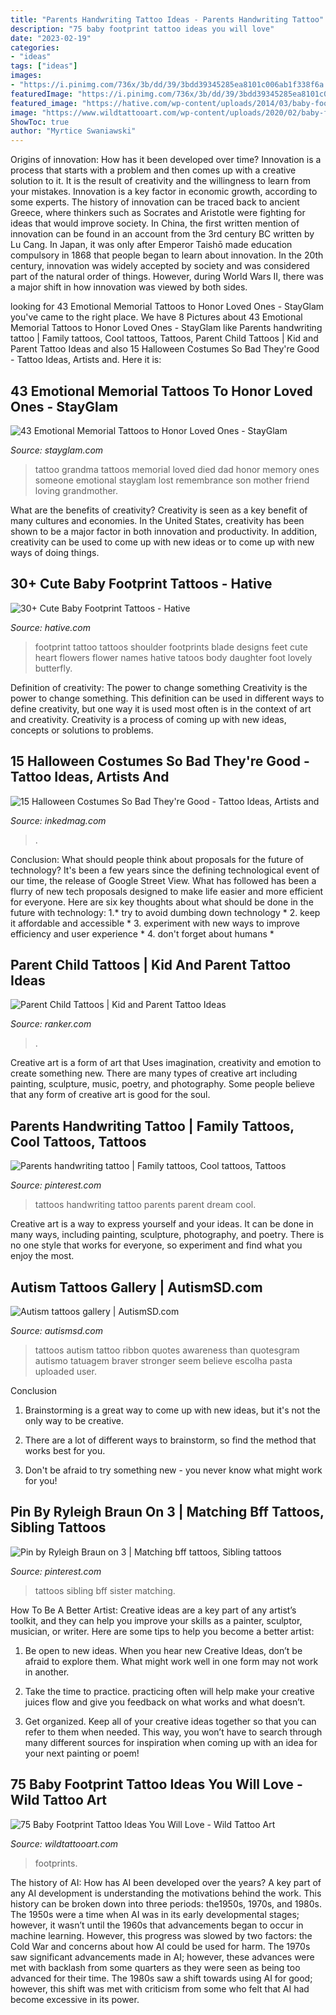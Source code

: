 ```yaml
---
title: "Parents Handwriting Tattoo Ideas - Parents Handwriting Tattoo"
description: "75 baby footprint tattoo ideas you will love"
date: "2023-02-19"
categories:
- "ideas"
tags: ["ideas"]
images:
- "https://i.pinimg.com/736x/3b/dd/39/3bdd39345285ea8101c006ab1f338f6a.jpg"
featuredImage: "https://i.pinimg.com/736x/3b/dd/39/3bdd39345285ea8101c006ab1f338f6a.jpg"
featured_image: "https://hative.com/wp-content/uploads/2014/03/baby-footprint-tattoos/9-footprints-flowers-shoulder-blade.jpg"
image: "https://www.wildtattooart.com/wp-content/uploads/2020/02/baby-footprint-tattoos-11.jpg"
ShowToc: true
author: "Myrtice Swaniawski"
---
```



Origins of innovation: How has it been developed over time?
Innovation is a process that starts with a problem and then comes up with a creative solution to it. It is the result of creativity and the willingness to learn from your mistakes. Innovation is a key factor in economic growth, according to some experts. The history of innovation can be traced back to ancient Greece, where thinkers such as Socrates and Aristotle were fighting for ideas that would improve society. In China, the first written mention of innovation can be found in an account from the 3rd century BC written by Lu Cang. In Japan, it was only after Emperor Taishō made education compulsory in 1868 that people began to learn about innovation. In the 20th century, innovation was widely accepted by society and was considered part of the natural order of things. However, during World Wars II, there was a major shift in how innovation was viewed by both sides.

	

		
looking for 43 Emotional Memorial Tattoos to Honor Loved Ones - StayGlam you've came to the right place. We have 8 Pictures about 43 Emotional Memorial Tattoos to Honor Loved Ones - StayGlam like Parents handwriting tattoo | Family tattoos, Cool tattoos, Tattoos, Parent Child Tattoos | Kid and Parent Tattoo Ideas and also 15 Halloween Costumes So Bad They&#039;re Good - Tattoo Ideas, Artists and. Here it is:
		
    
## 43 Emotional Memorial Tattoos To Honor Loved Ones - StayGlam

<img loading=lazy src="https://stayglam.com/wp-content/uploads/2017/05/Untitled-design-25.jpg" onerror="this.onerror=null;this.src='https://tse1.mm.bing.net/th?id=OIP.HWauBHyl9LtcN0S6IbAnXwHaEf&amp;pid=15.1';" alt="43 Emotional Memorial Tattoos to Honor Loved Ones - StayGlam">

_Source: stayglam.com_

>tattoo grandma tattoos memorial loved died dad honor memory ones someone emotional stayglam lost remembrance son mother friend loving grandmother. 

	

What are the benefits of creativity?
Creativity is seen as a key benefit of many cultures and economies. In the United States, creativity has been shown to be a major factor in both innovation and productivity. In addition, creativity can be used to come up with new ideas or to come up with new ways of doing things.

    
## 30+ Cute Baby Footprint Tattoos - Hative

<img loading=lazy src="https://hative.com/wp-content/uploads/2014/03/baby-footprint-tattoos/9-footprints-flowers-shoulder-blade.jpg" onerror="this.onerror=null;this.src='https://tse4.mm.bing.net/th?id=OIP.naw7JaeG1ei40Q_fzZszawHaGO&amp;pid=15.1';" alt="30+ Cute Baby Footprint Tattoos - Hative">

_Source: hative.com_

>footprint tattoo tattoos shoulder footprints blade designs feet cute heart flowers flower names hative tatoos body daughter foot lovely butterfly. 

	

Definition of creativity: The power to change something
Creativity is the power to change something. This definition can be used in different ways to define creativity, but one way it is used most often is in the context of art and creativity. Creativity is a process of coming up with new ideas, concepts or solutions to problems.

    
## 15 Halloween Costumes So Bad They&#039;re Good - Tattoo Ideas, Artists And

<img loading=lazy src="https://www.inkedmag.com/.image/t_share/MTY3NTM2NDEyNzM0NzkzNjE0/screen-shot-2019-10-11-at-110517-am.png" onerror="this.onerror=null;this.src='https://tse3.mm.bing.net/th?id=OIP.3o1kPVYCACMAmUBd-eMYPwHaI0&amp;pid=15.1';" alt="15 Halloween Costumes So Bad They&#039;re Good - Tattoo Ideas, Artists and">

_Source: inkedmag.com_

>. 

	

Conclusion: What should people think about proposals for the future of technology?
It's been a few years since the defining technological event of our time, the release of Google Street View. What has followed has been a flurry of new tech proposals designed to make life easier and more efficient for everyone. Here are six key thoughts about what should be done in the future with technology: 
1.* try to avoid dumbing down technology *
2. keep it affordable and accessible *
3. experiment with new ways to improve efficiency and user experience *
4. don't forget about humans *

    
## Parent Child Tattoos | Kid And Parent Tattoo Ideas

<img loading=lazy src="https://imgix.ranker.com/user_node_img/50046/1000905685/original/1-photo-u2?fit=crop&amp;fm=pjpg&amp;q=60&amp;w=650&amp;dpr=2" onerror="this.onerror=null;this.src='https://tse2.mm.bing.net/th?id=OIP.TEaj69tt4bd0RAAFws_8WAHaJ4&amp;pid=15.1';" alt="Parent Child Tattoos | Kid and Parent Tattoo Ideas">

_Source: ranker.com_

>. 

	

Creative art is a form of art that Uses imagination, creativity and emotion to create something new. There are many types of creative art including painting, sculpture, music, poetry, and photography. Some people believe that any form of creative art is good for the soul.

    
## Parents Handwriting Tattoo | Family Tattoos, Cool Tattoos, Tattoos

<img loading=lazy src="https://i.pinimg.com/736x/1c/40/83/1c408332ef4840d306d02560b6adfd27--handwriting-tattoos-parents.jpg" onerror="this.onerror=null;this.src='https://tse3.mm.bing.net/th?id=OIP.Gw43nverypZSTOVgovVAxAHaJ3&amp;pid=15.1';" alt="Parents handwriting tattoo | Family tattoos, Cool tattoos, Tattoos">

_Source: pinterest.com_

>tattoos handwriting tattoo parents parent dream cool. 

	

Creative art is a way to express yourself and your ideas. It can be done in many ways, including painting, sculpture, photography, and poetry. There is no one style that works for everyone, so experiment and find what you enjoy the most.

    
## Autism Tattoos Gallery | AutismSD.com

<img loading=lazy src="http://autismsd.com/wp-content/uploads/2014/01/tumblr_lucwiiOIWa1qzabkfo1_500.jpg" onerror="this.onerror=null;this.src='https://tse4.mm.bing.net/th?id=OIP.uFxsihCc8-oc65zfaNO9cQHaJ6&amp;pid=15.1';" alt="Autism tattoos gallery | AutismSD.com">

_Source: autismsd.com_

>tattoos autism tattoo ribbon quotes awareness than quotesgram autismo tatuagem braver stronger seem believe escolha pasta uploaded user. 

	

Conclusion
1. Brainstorming is a great way to come up with new ideas, but it's not the only way to be creative.
2. There are a lot of different ways to brainstorm, so find the method that works best for you.

3. Don't be afraid to try something new - you never know what might work for you!

    
## Pin By Ryleigh Braun On 3 | Matching Bff Tattoos, Sibling Tattoos

<img loading=lazy src="https://i.pinimg.com/736x/3b/dd/39/3bdd39345285ea8101c006ab1f338f6a.jpg" onerror="this.onerror=null;this.src='https://tse1.mm.bing.net/th?id=OIP.WUB-nVzjXRME3hOPCchgLgHaHO&amp;pid=15.1';" alt="Pin by Ryleigh Braun on 3 | Matching bff tattoos, Sibling tattoos">

_Source: pinterest.com_

>tattoos sibling bff sister matching. 

	

How To Be A Better Artist:
Creative ideas are a key part of any artist’s toolkit, and they can help you improve your skills as a painter, sculptor, musician, or writer. Here are some tips to help you become a better artist:
1. Be open to new ideas. When you hear new Creative Ideas, don’t be afraid to explore them. What might work well in one form may not work in another.

2. Take the time to practice. practicing often will help make your creative juices flow and give you feedback on what works and what doesn’t.

3. Get organized. Keep all of your creative ideas together so that you can refer to them when needed. This way, you won’t have to search through many different sources for inspiration when coming up with an idea for your next painting or poem!

    
## 75 Baby Footprint Tattoo Ideas You Will Love - Wild Tattoo Art

<img loading=lazy src="https://www.wildtattooart.com/wp-content/uploads/2020/02/baby-footprint-tattoos-11.jpg" onerror="this.onerror=null;this.src='https://tse2.mm.bing.net/th?id=OIP.9QkBy_wPNCmT0Y-baGnz7gHaJQ&amp;pid=15.1';" alt="75 Baby Footprint Tattoo Ideas You Will Love - Wild Tattoo Art">

_Source: wildtattooart.com_

>footprints. 

	

The history of AI: How has AI been developed over the years?
A key part of any AI development is understanding the motivations behind the work. This history can be broken down into three periods: the1950s, 1970s, and 1980s. The 1950s were a time when AI was in its early developmental stages; however, it wasn’t until the 1960s that advancements began to occur in machine learning. However, this progress was slowed by two factors: the Cold War and concerns about how AI could be used for harm. The 1970s saw significant advancements made in AI; however, these advances were met with backlash from some quarters as they were seen as being too advanced for their time. The 1980s saw a shift towards using AI for good; however, this shift was met with criticism from some who felt that AI had become excessive in its power.

